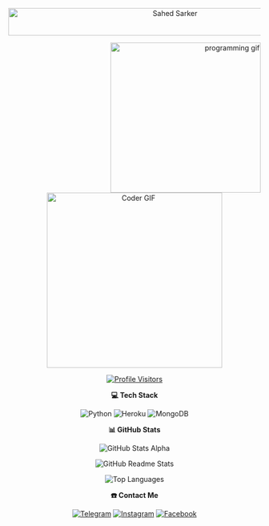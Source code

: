 <!-- Intro Typing SVG -->
<p align="center">
<img src="https://readme-typing-svg.herokuapp.com?font=Kaushan+Script&size=40&duration=3500&color=447FF7&background=FFFFFF00&center=true&vCenter=true&width=650&height=55&lines=Hey!+It's+Sahed+Sarker;I+am+a+Student;I+am+from+Bangladesh;I+am+a+small+developer;Please+Support+and+Follow" alt="Sahed Sarker" width="650" height="55">
</p>

<!-- Right Side GIF -->
<p align="right">
<img alt="programming gif" align="right" width=300px src="https://media.giphy.com/media/juua9i2c2fA0AIp2iq/giphy.gif" />
</p>

<!-- Center Main GIF -->
<div align="center">
  <img alt="Coder GIF" width="350" src="https://miro.medium.com/max/1360/0*7Q3yvSIv_t0ioJ-Z.gif" />
</div>

<!-- Profile Visitors Counter -->
<p align="center">
  <a href="https://github.com/SahedSarker">
    <img src="https://komarev.com/ghpvc/?username=SahedSarker&label=Profile+Visitors&color=0e75b6&style=for-the-badge" alt="Profile Visitors"/>
  </a>
</p>

<!-- Tech Stack -->
<div align="center">
  <p align="center"><b>💻 Tech Stack</b></p>
  <p align="center">
    <img alt="Python" src="https://img.shields.io/badge/python-3670A0?style=for-the-badge&logo=python&logoColor=ffdd54" />
    <img alt="Heroku" src="https://img.shields.io/badge/heroku-%23430098.svg?style=for-the-badge&logo=heroku&logoColor=white" />
    <img alt="MongoDB" src="https://img.shields.io/badge/MongoDB-%234ea94b.svg?style=for-the-badge&logo=mongodb&logoColor=white" />
  </p>
</div>

<!-- GitHub Stats -->
<div align="center">
  <p align="center"><b>📊 GitHub Stats</b></p>
  <p align="center">
    <img alt="GitHub Stats Alpha" src="https://github-stats-alpha.vercel.app/api/?username=SahedSarker&cc=000&tc=00ff00&ic=fff000&include_all_commits=true&bc=fff" />
  </p>
  <p align="center">
    <img alt="GitHub Readme Stats" src="https://github-readme-stats.vercel.app/api?username=SahedSarker&show_icons=true&theme=highcontrast" />
  </p>
  <p align="center">
    <img alt="Top Languages" src="https://github-readme-stats.vercel.app/api/top-langs/?username=SahedSarker&theme=highcontrast&hide_border=false&include_all_commits=true&layout=compact&count_private=true" />
  </p>
</div>

<!-- Contact Me -->
<div align="center">
  <p align="center"><b>☎️ Contact Me</b></p>
  <p align="center">
    <a href="https://telegram.me/SahedContactBot"><img alt="Telegram" src="https://img.shields.io/badge/Telegram-%231877F2.svg?logo=Telegram&logoColor=white" /></a>
    <a href="https://instagram.com/SahedSarkerr"><img alt="Instagram" src="https://img.shields.io/badge/Instagram-%23E4405F.svg?logo=Instagram&logoColor=white" /></a>
    <a href="https://facebook.com/SahedSarkerr"><img alt="Facebook" src="https://img.shields.io/badge/Facebook-%231877F2.svg?logo=Facebook&logoColor=white" /></a>
  </p>
</div>
